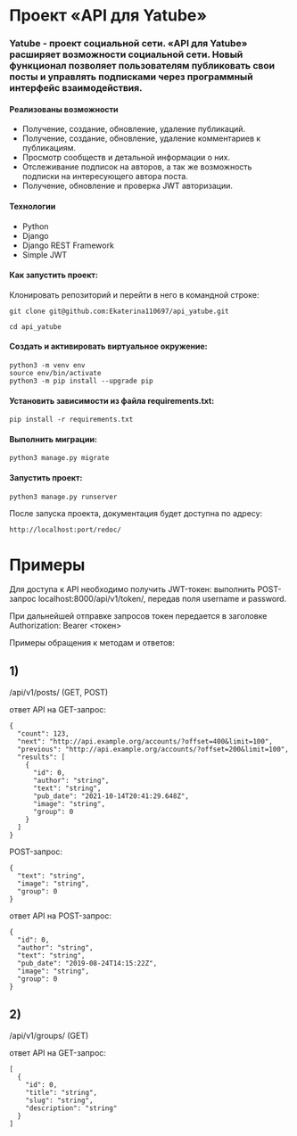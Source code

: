 # Проект «API для Yatube»
### Yatube - проект социальной сети. «API для Yatube» расширяет возможности социальной сети. Новый функционал позволяет пользователям публиковать свои посты и управлять подписками через программный интерфейс взаимодействия.

#### Реализованы возможности
- Получение, создание, обновление, удаление публикаций.
- Получение, создание, обновление, удаление комментариев к публикациям.
- Просмотр сообществ и детальной информации о них.
- Отслеживание подписок на авторов, а так же возможность подписки на интересующего автора поста.
- Получение, обновление и проверка JWT авторизации.
#### Технологии
- Python
- Django
- Django REST Framework
- Simple JWT

#### Как запустить проект:

Клонировать репозиторий и перейти в него в командной строке:
```
git clone git@github.com:Ekaterina110697/api_yatube.git
```
```
cd api_yatube
```
#### Создать и активировать виртуальное окружение:
```
python3 -m venv env
source env/bin/activate
python3 -m pip install --upgrade pip
```
#### Установить зависимости из файла requirements.txt: 
```
pip install -r requirements.txt
```
#### Выполнить миграции: 
```
python3 manage.py migrate
```
#### Запустить проект: 
```
python3 manage.py runserver
```

После запуска проекта, документация будет доступна по адресу:
```
http://localhost:port/redoc/
```
# Примеры

Для доступа к API необходимо получить JWT-токен: выполнить POST-запрос localhost:8000/api/v1/token/, передав поля username и password.

При дальнейшей отправке запросов токен передается в заголовке Authorization: Bearer <токен>

Примеры обращения к методам и ответов:

## 1)

/api/v1/posts/ (GET, POST)

ответ API на GET-запрос:


```
{
  "count": 123,
  "next": "http://api.example.org/accounts/?offset=400&limit=100",
  "previous": "http://api.example.org/accounts/?offset=200&limit=100",
  "results": [
    {
      "id": 0,
      "author": "string",
      "text": "string",
      "pub_date": "2021-10-14T20:41:29.648Z",
      "image": "string",
      "group": 0
    }
  ]
}
```

POST-запрос:

```
{
  "text": "string",
  "image": "string",
  "group": 0
}
```
ответ API на POST-запрос:

```
{
  "id": 0,
  "author": "string",
  "text": "string",
  "pub_date": "2019-08-24T14:15:22Z",
  "image": "string",
  "group": 0
}
```
## 2)

/api/v1/groups/ (GET)

ответ API на GET-запрос:

```
[
  {
    "id": 0,
    "title": "string",
    "slug": "string",
    "description": "string"
  }
]
```
